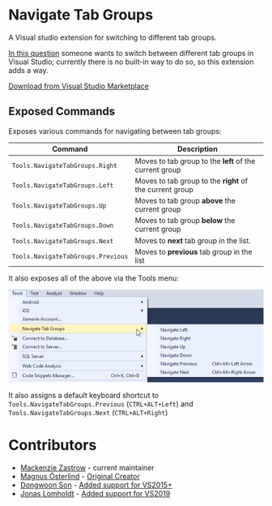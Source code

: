 

# Navigate Tab Groups
A Visual studio extension for switching to different tab groups.

[In this question](https://stackoverflow.com/questions/23381874/how-can-i-switch-to-a-different-tab-group-using-the-keyboard-in-visual-studio-20) someone wants to switch between different tab groups in Visual Studio; currently there is no built-in way to do so, so this extension adds a way.

[Download from Visual Studio Marketplace](https://marketplace.visualstudio.com/vsgallery/ffdfde72-5ca0-4296-9d65-1ef608ae4ac1)

## Exposed Commands

Exposes various commands for navigating between tab groups:

| Command                            | Description                              |
| ---------------------------------- | ---------------------------------------- |
| `Tools.NavigateTabGroups.Right`    | Moves to tab group to the **left** of the current group |
| `Tools.NavigateTabGroups.Left`     | Moves to tab group to the **right** of the current group |
| `Tools.NavigateTabGroups.Up`       | Moves to tab group **above** the current group |
| `Tools.NavigateTabGroups.Down`     | Moves to tab group **below** the current group |
| `Tools.NavigateTabGroups.Next`     | Moves to **next** tab group in the list. |
| `Tools.NavigateTabGroups.Previous` | Moves to **previous** tab group in the list |

It also exposes all of the above via the Tools menu:

![tools-menu](docs/tools-menu.png)

It also assigns a default keyboard shortcut to `Tools.NavigateTabGroups.Previous` (`CTRL+ALT+Left`) and  `Tools.NavigateTabGroups.Next` (`CTRL+ALT+Right`)

# Contributors

- [Mackenzie Zastrow](https://github.com/zastrowm) - current maintainer
- [Magnus Österlind](https://github.com/mrdooz) - [Original Creator](https://github.com/mrdooz/TabGroupJumperVSIX)
- [Dongwoon Son](https://github.com/dplusic) - [Added support for VS2015+](https://github.com/dplusic/TabGroupJumperVSIX)
- [Jonas Lomholdt](https://github.com/lomholdt) - [Added support for VS2019](https://github.com/zastrowm/vs-NavigateTabGroups/pull/9)